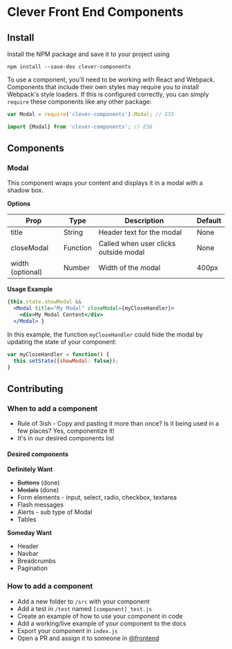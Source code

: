 # Clever Front End Components

## Install

Install the NPM package and save it to your project using

```
npm install --save-dev clever-components
```

To use a component, you'll need to be working with React and Webpack. Components that include their own styles may require you to install Webpack's style loaders. If this is configured correctly, you can simply `require` these components like any other package:

```javascript
var Modal = require('clever-components').Modal; // ES5

import {Modal} from 'clever-components'; // ES6
```

## Components

### Modal

This component wraps your content and displays it in a modal with a shadow box.

**Options**

| Prop | Type | Description | Default |
|----|----|----|----|
| title | String | Header text for the modal | None |
| closeModal | Function | Called when user clicks outside modal |None
| width (optional) | Number | Width of the modal | 400px |


**Usage Example**

```jsx
{this.state.showModal &&
  <Modal title="My Modal" closeModal={myCloseHandler}>
    <div>My Modal Content</div>
  </Modal> }
```
In this example, the function `myCloseHandler` could hide the modal by updating the state of your component:

```javascript
var myCloseHandler = function() {
  this.setState({showModal: false});
}
```

## Contributing

### When to add a component

* Rule of 3ish - Copy and pasting it more than once? Is it being used in a few places? Yes, componentize it!
* It's in our desired components list

#### Desired components

**Definitely Want**
* ~~Buttons~~ (done)
* ~~Modals~~ (done)
* Form elements - input, select, radio, checkbox, textarea
* Flash messages
* Alerts - sub type of Modal
* Tables

**Someday Want**

* Header
* Navbar
* Breadcrumbs
* Pagination

### How to add a component
* Add a new folder to `/src` with your component
* Add a test in `/test` named `[component]_test.js`
* Create an example of how to use your component in code
* Add a working/live example of your component to the docs
* Export your component in `index.js`
* Open a PR and assign it to someone in [@frontend](https://github.com/orgs/Clever/teams/front-end)


